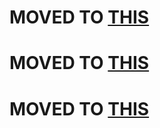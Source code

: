 # MOVED TO [THIS](https://git.ari.lt/purplebored?tab=overview)
# MOVED TO [THIS](https://git.ari.lt/purplebored?tab=overview)
# MOVED TO [THIS](https://git.ari.lt/purplebored?tab=overview)
